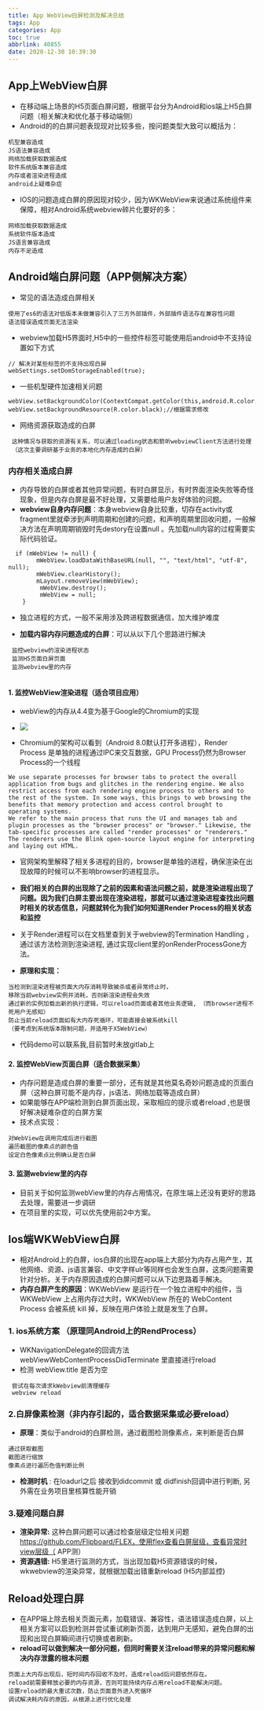 ```yaml
---
title: App WebView白屏检测及解决总结
tags: App
categories: App
toc: true
abbrlink: 40855
date: 2020-12-30 10:39:30
---
```


## App上WebView白屏
- 在移动端上场景的H5页面白屏问题，根据平台分为Android和ios端上H5白屏问题（相关解决和优化基于移动端侧）
- Android的的白屏问题表现现对比较多些，按问题类型大致可以概括为：

```
机型兼容造成
JS语法兼容造成
网络加载获取数据造成
软件系统版本兼容造成
内存或者渲染进程造成
android上疑难杂症
```

- IOS的问题造成白屏的原因现对较少，因为WKWebView来说通过系统组件来保障，相对Android系统webview碎片化要好的多：

```
网络加载获取数据造成
系统软件版本造成
JS语言兼容造成
内存不足造成
```

## Android端白屏问题（APP侧解决方案）

- 常见的语法造成白屏相关

```
使用了es6的语法对低版本未做兼容引入了三方外部插件，外部插件语法存在兼容性问题
语法错误造成页面无法渲染
```

- webview加载H5界面时,H5中的一些控件标签可能使用后android中不支持设置如下方式

```
// 解决对某些标签的不支持出现白屏
webSettings.setDomStorageEnabled(true);
```

- 一些机型硬件加速相关问题

```
webView.setBackgroundColor(ContextCompat.getColor(this,android.R.color.transparent));
webView.setBackgroundResource(R.color.black);//根据需求修改
```

- 网络资源获取造成的白屏
```
 这种情况与获取的资源有关系，可以通过loading状态和箭听webviewClient方法进行处理
 （这次主要调研基于业务的本地化内存造成的白屏）
```

### 内存相关造成白屏
- 内存导致的白屏或者其他异常问题，有时白屏显示，有时界面渲染失败等奇怪现象，但是内存白屏是最不好处理，又需要给用户友好体验的问题。
- **webview自身内存问题**：本身webview自身比较重，切存在activity或fragment里就牵涉到声明周期和创建的问题，和声明周期里回收问题，一般解决方法在声明周期销毁时先destory在设置null 。先加载null内容的过程需要实际代码验证。
 
```
  if (mWebView != null) {
        mWebView.loadDataWithBaseURL(null, "", "text/html", "utf-8", null); 
        mWebView.clearHistory(); 
        mLayout.removeView(mWebView); 
         mWebView.destroy(); 
         mWebView = null; 
    } 
```
- 独立进程的方式，一般不采用涉及跨进程数据通信，加大维护难度

- **加载内容内存问题造成的白屏**：可以从以下几个思路进行解决

```
 监控webview的渲染进程状态
 监测H5页面白屏页面
 监测webview里的内存
 
```

#### 1. 监控WebView渲染进程（适合项目应用）
- webView的内存从4.4变为基于Google的Chromium的实现
- ![](https://a77db9aa-a-7b23c8ea-s-sites.googlegroups.com/a/chromium.org/dev/developers/design-documents/multi-process-architecture/arch.png?attachauth=ANoY7cqlEjwaSt9DhazJlP1VN54Qg4oNubWeXO7MRVGONSZrVwZCB2Vvl2kcllXIMx0HiAUkj5NDQnHjw5WLRfTG9HUkGpS55566yzX_vxQm51n-BkL8mxAn-MTQxOW3-hkfSplcGkVnicYgxFLnP2iCsf_dh1_T1Ofao4EYgGBgzD7r6NbnSOtNCLDPp5_ZrEKP8Btw5dVA8YeOLe9lSJmjt3In3DVKSvxhzYhj5fAvATUExgxC4v-ZbATgEttqxZyXitUfe-HifXb9KZRAfKKk3BkizPjZmw%3D%3D&attredirects=0)

- Chromium的架构可以看到（Android 8.0默认打开多进程），Render Process 是单独的进程通过IPC来交互数据，GPU Process仍然为Browser Process的一个线程

```
We use separate processes for browser tabs to protect the overall application from bugs and glitches in the rendering engine. We also restrict access from each rendering engine process to others and to the rest of the system. In some ways, this brings to web browsing the benefits that memory protection and access control brought to operating systems.
We refer to the main process that runs the UI and manages tab and plugin processes as the "browser process" or "browser." Likewise, the tab-specific processes are called "render processes" or "renderers." The renderers use the Blink open-source layout engine for interpreting and laying out HTML.
```

- 官网架构里解释了相关多进程的目的，browser是单独的进程，确保渲染在出现故障的时候可以不影响browser的进程显示。
-  **我们相关的白屏的出现除了之前的因素和语法问题之前，就是渲染进程出现了问题。因为我们白屏主要出现在渲染进程，那就可以通过渲染进程查找出问题时相关的状态信息，问题就转化为我们如何知道Render Process的相关状态和监控**

- 关于Render进程可以在文档里查到关于webview的Termination Handling ，通过该方法检测到渲染进程, 通过实现client里的onRenderProcessGone方法。
- **原理和实现：**

```
当检测到渲染进程被页面大内存消耗导致被杀或者异常终止时，
移除当前webview实例并消耗，否则新渲染进程会失效
通过新的实例加载出新的执行逻辑，可以reload页面或者其他业务逻辑, （而browser进程不死用户无感知）
防止当前reload页面如有大内存死循环，可能直接会被系统kill
（要考虑到系统版本限制问题，并适用于X5WebView）
```

- 代码demo可以联系我,目前暂时未放gitlab上

#### 2. 监控WebView页面白屏（适合数据采集）
- 内存问题是造成白屏的重要一部分，还有就是其他莫名奇妙问题造成的页面白屏（这种白屏可能不是内存，js语法、网络加载等造成白屏）
- 如果能够在APP端检测到白屏页面出现，采取相应的提示或者reload ,也是很好解决疑难杂症的白屏方案
- 技术点实现：
```
对WebView在调用完成后进行截图
遍历截图的像素点的颜色值
设定白色像素点比例确认是否白屏
```

#### 3. 监测webview里的内存
- 目前关于如何监测webView里的内存占用情况，在原生端上还没有更好的思路去处理，需要进一步调研
- 在项目里的实现，可以优先使用前2中方案。

## Ios端WKWebView白屏
- 相对Android上的白屏，ios白屏的出现在app端上大部分为内存占用产生，其他网络、资源、js语言兼容、中文字样ulr等同样也会发生白屏，这类问题需要针对分析。关于内存原因造成的白屏问题可以从下边思路着手解决。
- **内存白屏产生的原因**：WKWebView 是运行在一个独立进程中的组件，当 WKWebView 上占用内存过大时，WKWebView 所在的 WebContent Process 会被系统 kill 掉，反映在用户体验上就是发生了白屏。

### 1. ios系统方案 （原理同Android上的RendProcess）

- WKNavigationDelegate的回调方法webViewWebContentProcessDidTerminate 里直接进行reload
- 检测 webView.title 是否为空

```
 尝试在每次请求kWebview前清理缓存
 webview reload
```

### 2.白屏像素检测（非内存引起的，适合数据采集或必要reload）
- **原理**：类似于android的白屏检测，通过截图检测像素点，来判断是否白屏

```
通过获取截图
截图进行缩放
像素点进行遍历色值判断比例
```
- **检测时机** : 在loadurl之后 接收到didcommit 或 didfinish回调中进行判断, 另外需在业务项目里核算性能开销

### 3.疑难问题白屏
 - **渲染异常:** 这种白屏问题可以通过检查层级定位相关问题 https://github.com/Flipboard/FLEX，使用flex查看白屏层级，查看异常时view层级（ APP测）
- **资源遇错:** H5里进行监测的方式，当出现加载H5资源错误的时候，wkwebview的渲染异常，就根据加载出错重新reload (H5内部监控)


##  Reload处理白屏
- 在APP端上除去相关页面元素，加载错误、兼容性，语法错误造成白屏，以上相关方案可以启到检测并尝试重试刷新页面，达到用户无感知，避免白屏的出现和出现白屏瞬间进行切换或者刷新。
- **reload可以做到解决一部分问题，但同时需要关注reload带来的异常问题和解决内存泄露的根本问题**

```
页面上大内存出现后，短时间内存回收不及时，造成reload后问题依然存在。
reload前需要释放必要的内存资源，否则可能持续内存占用reload不能解决问题。
设置reload的最大重试次数，防止页面意外进入死循环
调试解决耗内存的原因，从根源上进行优化处理
```


